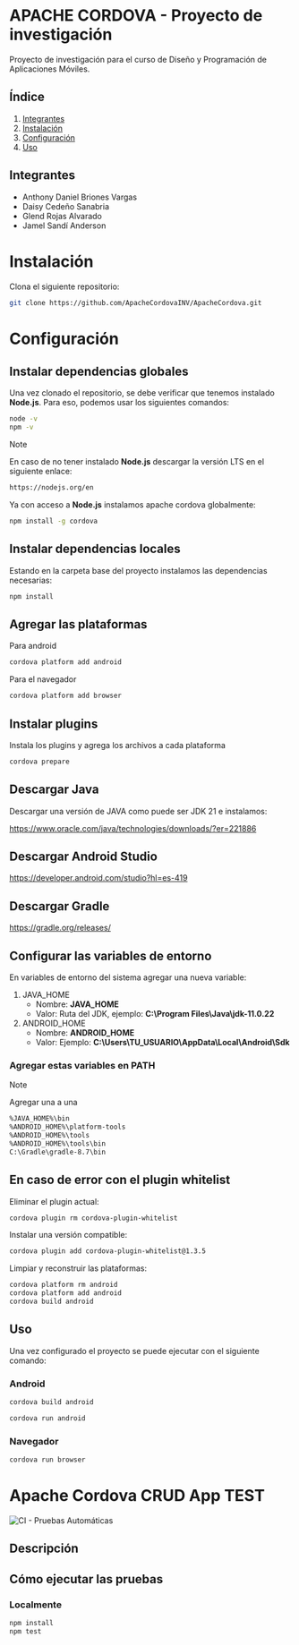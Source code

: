 # APACHE CORDOVA - Proyecto de investigación
Proyecto de investigación para el curso de Diseño y Programación de Aplicaciones Móviles.

## Índice
1. [Integrantes](#integrantes)
2. [Instalación](#instalación)
3. [Configuración](#configuración) 
4. [Uso](#uso)

## Integrantes
* Anthony Daniel Briones Vargas
* Daisy Cedeño Sanabria
* Glend Rojas Alvarado
* Jamel Sandí Anderson

# Instalación
Clona el siguiente repositorio:
```bash
git clone https://github.com/ApacheCordovaINV/ApacheCordova.git
```

# Configuración
## Instalar dependencias globales
Una vez clonado el repositorio, se debe verificar que tenemos instalado **Node.js**.
Para eso, podemos usar los siguientes comandos:
```bash
node -v
npm -v
```
>[!NOTE]
>En caso de no tener instalado **Node.js** descargar la versión LTS en el siguiente enlace:
```bash
https://nodejs.org/en
```
Ya con acceso a **Node.js** instalamos apache cordova globalmente:
```bash
npm install -g cordova
```
## Instalar dependencias locales
Estando en la carpeta base del proyecto instalamos las dependencias necesarias:
```bash
npm install
```
## Agregar las plataformas
Para android
```bash
cordova platform add android
```
Para el navegador
```bash
cordova platform add browser
```
## Instalar plugins
Instala los plugins y agrega los archivos a cada plataforma
```bash
cordova prepare
```

## Descargar Java
Descargar una versión de JAVA como puede ser JDK 21 e instalamos:

https://www.oracle.com/java/technologies/downloads/?er=221886

## Descargar Android Studio
https://developer.android.com/studio?hl=es-419

## Descargar Gradle
https://gradle.org/releases/
## Configurar las variables de entorno
En variables de entorno del sistema agregar una nueva variable:
1. JAVA_HOME
    * Nombre: **JAVA_HOME**
    * Valor: Ruta del JDK, ejemplo:  **C:\Program Files\Java\jdk-11.0.22**
2. ANDROID_HOME
    * Nombre: **ANDROID_HOME**
    * Valor: Ejemplo: **C:\Users\TU_USUARIO\AppData\Local\Android\Sdk**

### Agregar estas variables en PATH
>[!NOTE]
>Agregar una a una
```bash
%JAVA_HOME%\bin
%ANDROID_HOME%\platform-tools
%ANDROID_HOME%\tools
%ANDROID_HOME%\tools\bin
C:\Gradle\gradle-8.7\bin
```
## En caso de error con el plugin whitelist
Eliminar el plugin actual:
```bash
cordova plugin rm cordova-plugin-whitelist
```
Instalar una versión compatible:
```bash
cordova plugin add cordova-plugin-whitelist@1.3.5
```
Limpiar y reconstruir las plataformas:
```bash
cordova platform rm android
cordova platform add android
cordova build android
```

## Uso
Una vez configurado el proyecto se puede ejecutar con el siguiente comando:

### Android
```bash
cordova build android
```

```bash
cordova run android
```

### Navegador
```bash
cordova run browser
```



# Apache Cordova CRUD App TEST

![CI - Pruebas Automáticas](https://github.com/TU_USUARIO/TU_REPO/workflows/CI%20-%20Pruebas%20Automáticas/badge.svg)

## Descripción

## Cómo ejecutar las pruebas

### Localmente
```bash
npm install
npm test